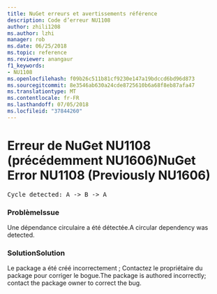 ```yaml
---
title: NuGet erreurs et avertissements référence
description: Code d’erreur NU1108
author: zhili1208
ms.author: lzhi
manager: rob
ms.date: 06/25/2018
ms.topic: reference
ms.reviewer: anangaur
f1_keywords:
- NU1108
ms.openlocfilehash: f09b26c511b81cf9230e147a19bdccd6bd96d873
ms.sourcegitcommit: 8e3546ab630a24cde8725610b6a68f8eb87afa47
ms.translationtype: MT
ms.contentlocale: fr-FR
ms.lasthandoff: 07/05/2018
ms.locfileid: "37844260"
---
```

# <a name="nuget-error-nu1108-previously-nu1606"></a><span data-ttu-id="f4144-103">Erreur de NuGet NU1108 (précédemment NU1606)</span><span class="sxs-lookup"><span data-stu-id="f4144-103">NuGet Error NU1108 (Previously NU1606)</span></span>

<pre>Cycle detected: A -> B -> A</pre>

### <a name="issue"></a><span data-ttu-id="f4144-104">Problème</span><span class="sxs-lookup"><span data-stu-id="f4144-104">Issue</span></span>
<span data-ttu-id="f4144-105">Une dépendance circulaire a été détectée.</span><span class="sxs-lookup"><span data-stu-id="f4144-105">A circular dependency was detected.</span></span>

### <a name="solution"></a><span data-ttu-id="f4144-106">Solution</span><span class="sxs-lookup"><span data-stu-id="f4144-106">Solution</span></span>
<span data-ttu-id="f4144-107">Le package a été créé incorrectement ; Contactez le propriétaire du package pour corriger le bogue.</span><span class="sxs-lookup"><span data-stu-id="f4144-107">The package is authored incorrectly; contact the package owner to correct the bug.</span></span>